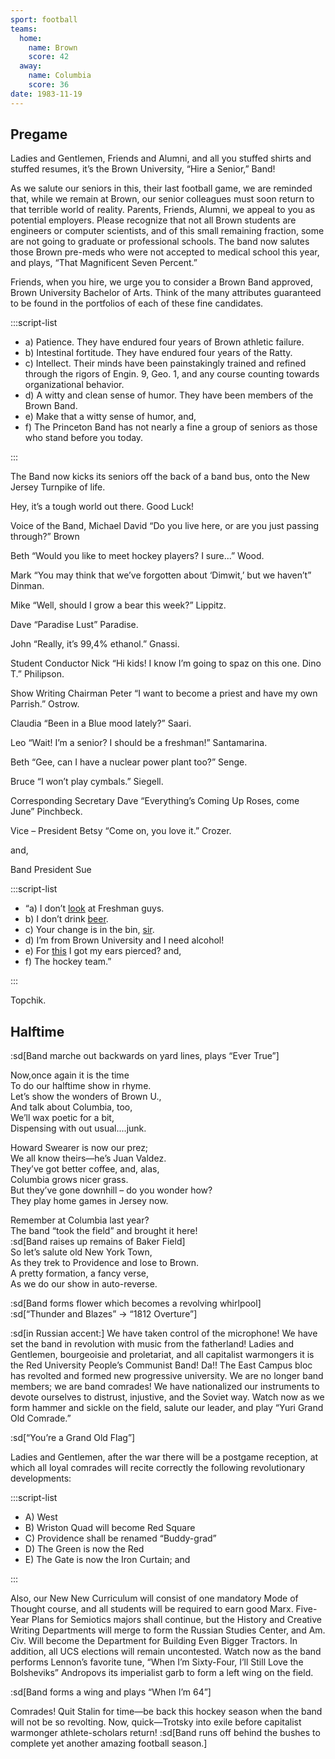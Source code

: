 ```yaml
---
sport: football
teams:
  home:
    name: Brown
    score: 42
  away:
    name: Columbia
    score: 36
date: 1983-11-19
---
```


## Pregame

Ladies and Gentlemen, Friends and Alumni, and all you stuffed shirts and stuffed resumes, it’s the Brown University, “Hire a Senior,” Band!

As we salute our seniors in this, their last football game, we are reminded that, while we remain at Brown, our senior colleagues must soon return to that terrible world of reality. Parents, Friends, Alumni, we appeal to you as potential employers. Please recognize that not all Brown students are engineers or computer scientists, and of this small remaining fraction, some are not going to graduate or professional schools. The band now salutes those Brown pre-meds who were not accepted to medical school this year, and plays, “That Magnificent Seven Percent.”

Friends, when you hire, we urge you to consider a Brown Band approved, Brown University Bachelor of Arts. Think of the many attributes guaranteed to be found in the portfolios of each of these fine candidates.

:::script-list

- a) Patience. They have endured four years of Brown athletic failure.
- b) Intestinal fortitude. They have endured four years of the Ratty.
- c) Intellect. Their minds have been painstakingly trained and refined through the rigors of Engin. 9, Geo. 1, and any course counting towards organizational behavior.
- d) A witty and clean sense of humor. They have been members of the Brown Band.
- e) Make that a witty sense of humor, and,
- f) The Princeton Band has not nearly a fine a group of seniors as those who stand before you today.

:::

The Band now kicks its seniors off the back of a band bus, onto the New Jersey Turnpike of life.

Hey, it’s a tough world out there. Good Luck!

Voice of the Band, Michael David “Do you live here, or are you just passing through?” Brown

Beth “Would you like to meet hockey players? I sure...” Wood.

Mark “You may think that we’ve forgotten about ‘Dimwit,’ but we haven’t” Dinman.

Mike “Well, should I grow a bear this week?” Lippitz.

Dave “Paradise Lust” Paradise.

John “Really, it’s 99,4% ethanol.” Gnassi.

Student Conductor Nick “Hi kids! I know I’m going to spaz on this one. Dino T.” Philipson.

Show Writing Chairman Peter “I want to become a priest and have my own Parrish.” Ostrow.

Claudia “Been in a Blue mood lately?” Saari.

Leo “Wait! I’m a senior? I should be a freshman!” Santamarina.

Beth “Gee, can I have a nuclear power plant too?” Senge.

Bruce “I won’t play cymbals.” Siegell.

Corresponding Secretary Dave “Everything’s Coming Up Roses, come June” Pinchbeck.

Vice – President Betsy “Come on, you love it.” Crozer.

and,

Band President Sue

:::script-list

- “a) I don’t <u>look</u> at Freshman guys.
- b) I don’t drink <u>beer</u>.
- c) Your change is in the bin, <u>sir</u>.
- d) I’m from Brown University and I need alcohol!
- e) For <u>this</u> I got my ears pierced? and,
- f) The hockey team.”

:::

Topchik.

## Halftime

:sd[Band marche out backwards on yard lines, plays “Ever True”]

Now,once again it is the time\
 To do our halftime show in rhyme.\
 Let’s show the wonders of Brown U.,\
 And talk about Columbia, too,\
 We’ll wax poetic for a bit,\
 Dispensing with out usual....junk.

Howard Swearer is now our prez;\
 We all know theirs—he’s Juan Valdez.\
 They’ve got better coffee, and, alas,\
 Columbia grows nicer grass.\
 But they’ve gone downhill – do you wonder how?\
 They play home games in Jersey now.

Remember at Columbia last year?\
 The band “took the field” and brought it here!\
:sd[Band raises up remains of Baker Field]\
 So let’s salute old New York Town,\
 As they trek to Providence and lose to Brown.\
 A pretty formation, a fancy verse,\
 As we do our show in auto-reverse.

:sd[Band forms flower which becomes a revolving whirlpool]\
:sd[“Thunder and Blazes” → “1812 Overture”]

:sd[in Russian accent:] We have taken control of the microphone! We have set the band in revolution with music from the fatherland! Ladies and Gentlemen, bourgeoisie and proletariat, and all capitalist warmongers it is the Red University People’s Communist Band! Da!! The East Campus bloc has revolted and formed new progressive university. We are no longer band members; we are band comrades! We have nationalized our instruments to devote ourselves to distrust, injustive, and the Soviet way. Watch now as we form hammer and sickle on the field, salute our leader, and play “Yuri Grand Old Comrade.”

:sd[“You’re a Grand Old Flag”]

Ladies and Gentlemen, after the war there will be a postgame reception, at which all loyal comrades will recite correctly the following revolutionary developments:

:::script-list

- A) West
- B) Wriston Quad will become Red Square
- C) Providence shall be renamed “Buddy-grad”
- D) The Green is now the Red
- E) The Gate is now the Iron Curtain; and

:::

Also, our New New Curriculum will consist of one mandatory Mode of Thought course, and all students will be required to earn good Marx. Five-Year Plans for Semiotics majors shall continue, but the History and Creative Writing Departments will merge to form the Russian Studies Center, and Am. Civ. Will become the Department for Building Even Bigger Tractors. In addition, all UCS elections will remain uncontested. Watch now as the band performs Lennon’s favorite tune, “When I’m Sixty-Four, I’ll Still Love the Bolsheviks” Andropovs its imperialist garb to form a left wing on the field.

:sd[Band forms a wing and plays “When I’m 64”]

Comrades! Quit Stalin for time—be back this hockey season when the band will not be so revolting. Now, quick—Trotsky into exile before capitalist warmonger athlete-scholars return! :sd[Band runs off behind the bushes to complete yet another amazing football season.]
